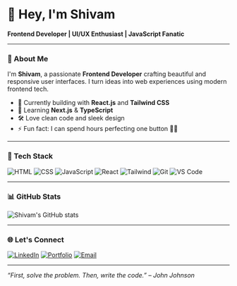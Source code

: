 # 👋 Hey, I'm Shivam

**Frontend Developer | UI/UX Enthusiast | JavaScript Fanatic**

---

### 🚀 About Me

I'm **Shivam**, a passionate **Frontend Developer** crafting beautiful and responsive user interfaces. I turn ideas into web experiences using modern frontend tech.

- 🔭 Currently building with **React.js** and **Tailwind CSS**
- 🌱 Learning **Next.js** & **TypeScript**
- 🛠️ Love clean code and sleek design
- ⚡ Fun fact: I can spend hours perfecting one button 👨‍🎨

---

### 🧰 Tech Stack

![HTML](https://img.shields.io/badge/HTML-E34F26?style=flat&logo=html5&logoColor=white)
![CSS](https://img.shields.io/badge/CSS-1572B6?style=flat&logo=css3)
![JavaScript](https://img.shields.io/badge/JavaScript-F7DF1E?style=flat&logo=javascript&logoColor=black)
![React](https://img.shields.io/badge/React-61DAFB?style=flat&logo=react&logoColor=black)
![Tailwind](https://img.shields.io/badge/TailwindCSS-38B2AC?style=flat&logo=tailwind-css&logoColor=white)
![Git](https://img.shields.io/badge/Git-F05032?style=flat&logo=git&logoColor=white)
![VS Code](https://img.shields.io/badge/VS%20Code-007ACC?style=flat&logo=visual-studio-code&logoColor=white)

---

### 📊 GitHub Stats

![Shivam's GitHub stats](https://github-readme-stats.vercel.app/api?username=TheShivamCodeX&show_icons=true&theme=radical)

---

### 🌐 Let's Connect

[![LinkedIn](https://img.shields.io/badge/LinkedIn-0A66C2?style=flat&logo=linkedin&logoColor=white)](https://www.linkedin.com/in/your-profile)
[![Portfolio](https://img.shields.io/badge/Portfolio-000?style=flat&logo=firefox&logoColor=white)](https://yourportfolio.com)
[![Email](https://img.shields.io/badge/Email-EA4335?style=flat&logo=gmail&logoColor=white)](mailto:youremail@example.com)

---

_“First, solve the problem. Then, write the code.” – John Johnson_

